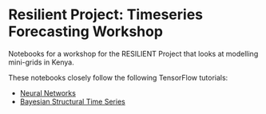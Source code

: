 # Resilient Project: Timeseries Forecasting Workshop
Notebooks for a workshop for the RESILIENT Project that looks at modelling mini-grids in Kenya.

These notebooks closely follow the following TensorFlow tutorials:

- [Neural Networks](https://github.com/tensorflow/docs/blob/e891a2474f6c40e9732478deaf355644d55baf7f/site/en/tutorials/structured_data/time_series.ipynb)
- [Bayesian Structural Time Series](https://github.com/tensorflow/probability/blob/6291ecc523bb47c72218e4559e257f82fcdc7152/tensorflow_probability/examples/jupyter_notebooks/Structural_Time_Series_Modeling_Case_Studies_Atmospheric_CO2_and_Electricity_Demand.ipynb) 

